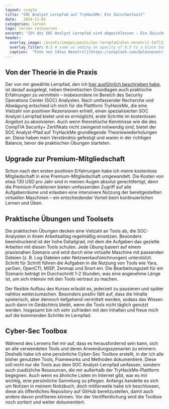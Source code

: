 ```yaml
---
layout: single
title: "SOC Analyst Lernpfad auf TryHackMe: Ein Zwischenfazit"
date:   2024-11-01 
categories: lernen
tags: lernen ressourcen
excerpt: "25% des SOC Analyst Lernpfad sind abgeschlossen - Ein Zwischenfazit"
header:
  overlay_image: /assets/images/posts/soc-lernpfad/ales-nesetril-Im7lZjxeLhg-unsplash.jpg
  overlay_filter: 0.5 # same as adding an opacity of 0.5 to a black background
  caption:  "Foto von [Ales Nesetril](https://unsplash.com/@alesnesetril?utm_content=creditCopyText&utm_medium=referral&utm_source=unsplash) auf [Unsplash](https://unsplash.com/photos/gray-and-black-laptop-computer-on-surface-Im7lZjxeLhg?utm_content=creditCopyText&utm_medium=referral&utm_source=unsplash)"
---
```


## Von der Theorie in die Praxis

Der von mir gewählte Lernpfad, den ich [hier ausführlich beschrieben habe](https://fourframes.de/lernen/lernpfad-cyber-security/), ist darauf ausgelegt, neben theoretischen Grundlagen auch praktische Erfahrungen zu vermitteln – insbesondere im Bereich des Security Operations Center (SOC) Analysten. Nach umfassender Recherche und Abwägung entschied ich mich für die Plattform *TryHackMe*, die eine Vielzahl von positiven Rezensionen erhielt, einen spezialisierten SOC Analyst-Lernpfad bietet und es ermöglicht, erste Schritte im kostenlosen Angebot zu absolvieren. Auch wenn theoretische Kenntnisse wie die des CompTIA Security+ Zertifikats nicht zwingend notwendig sind, bietet der SOC Analyst-Pfad auf TryHackMe grundlegende Theoriewiederholungen an. Diese haben mein Verständnis gefestigt und waren in der richtigen Balance, bevor die praktischen Übungen starteten.

## Upgrade zur Premium-Mitgliedschaft

Schon nach den ersten positiven Erfahrungen habe ich meine kostenlose Mitgliedschaft in eine Premium-Mitgliedschaft umgewandelt. Die Kosten von etwa 130 USD pro Jahr sind in meinen Augen absolut gerechtfertigt, denn die Premium-Funktionen bieten umfassenden Zugriff auf alle Aufgabenräume und erlauben eine intensivere Nutzung der bereitgestellten virtuellen Maschinen – ein entscheidender Vorteil beim kontinuierlichen Lernen und Üben.

## Praktische Übungen und Toolsets

Die praktischen Übungen decken eine Vielzahl an Tools ab, die SOC-Analysten in ihrem Arbeitsalltag regelmäßig einsetzen. Besonders beeindruckend ist der hohe Detailgrad, mit dem die Aufgaben das gezielte Arbeiten mit diesen Tools schulen. Jede Übung basiert auf einem praxisnahen Szenario und wird durch eine virtuelle Maschine mit passenden Dateien (z. B. Log-Dateien oder Netzwerkaufzeichnungen) unterstützt. Schritt für Schritt führen die Aufgaben in die Nutzung von Tools wie Yara, yarGen, OpenCTI, MISP, Zenmap und Snort ein. Die Bearbeitungszeit für ein Szenario beträgt im Durchschnitt 1-2 Stunden, was eine angenehme Länge ist, um sich intensiv mit den Tools vertraut zu machen.

Der flexible Aufbau des Kurses erlaubt es, jederzeit zu pausieren und später nahtlos weiterzumachen. Besonders positiv fällt auf, dass die Inhalte spielerisch, aber dennoch tiefgehend vermittelt werden, sodass das Wissen auch dann im Gedächtnis bleibt, wenn die Tools nicht täglich genutzt werden. Insgesamt bin ich sehr zufrieden mit den Inhalten und freue mich auf die kommenden Schritte im Lernpfad.

## Cyber-Sec Toolbox

Während des Lernens fiel mir auf, dass es herausfordernd sein kann, sich an alle verwendeten Tools und deren Anwendungsszenarien zu erinnern. Deshalb habe ich eine persönliche Cyber-Sec Toolbox erstellt, in der ich alle bisher genutzten Tools, Frameworks und Methoden dokumentiere. Diese soll nicht nur die Tools aus dem SOC Analyst-Lernpfad umfassen, sondern auch zusätzliche Ressourcen, die mir außerhalb der TryHackMe-Plattform begegnen. Auch wenn es ähnliche Listen im Internet gibt, war es mir wichtig, eine persönliche Sammlung zu pflegen. Anfangs handelte es sich um Notizen in meinem Notizbuch, doch mittlerweile habe ich beschlossen, diese als öffentliches Repository auf GitHub bereitzustellen, damit auch andere davon profitieren können. Vor der Veröffentlichung wird die Toolbox noch sortiert und weiter dokumentiert.
